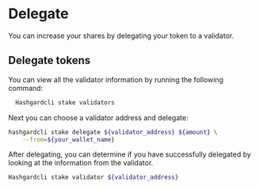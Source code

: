 # Delegate

You can increase your shares by delegating your token to a validator.

## Delegate tokens

You can view all the validator information by running the following command:

```bash
  Hashgardcli stake validators 
```

Next you can choose a validator address and delegate:

```bash
hashgardcli stake delegate ${validator_address} ${amount} \
    --from=${your_wallet_name}
```

After delegating, you can determine if you have successfully delegated by looking at the information from the validator.

```bash
Hashgardcli stake validator ${validator_address} 
```

